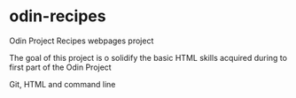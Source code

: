 # odin-recipes
Odin Project Recipes webpages project

The goal of this project is o solidify the basic HTML skills acquired
during to first part of the Odin Project

Git, HTML and command line
